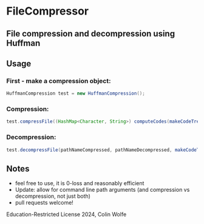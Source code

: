 # FileCompressor
## File compression and decompression using Huffman

## Usage
### First - make a compression object:
```java
HuffmanCompression test = new HuffmanCompression();
```
### Compression: 
```java
test.compressFile((HashMap<Character, String>) computeCodes(makeCodeTree((HashMap<Character, Long>) countFrequencies(pathName))), pathName, pathNameCompressed); //Where pathName is current file and pathNameCompressed is the desired filename
```
### Decompression:
```java
test.decompressFile(pathNameCompressed, pathNameDecompressed, makeCodeTree((HashMap<Character, Long>) countFrequencies(pathName))); //Where pathNameCompressed is current file and pathNameDecompressed is the desired filename
```

## Notes
+ feel free to use, it is 0-loss and reasonably efficient
+ Update: allow for command line path arguments (and compression vs decompression, not just both)
+ pull requests welcome!

Education-Restricted License 2024, Colin Wolfe
